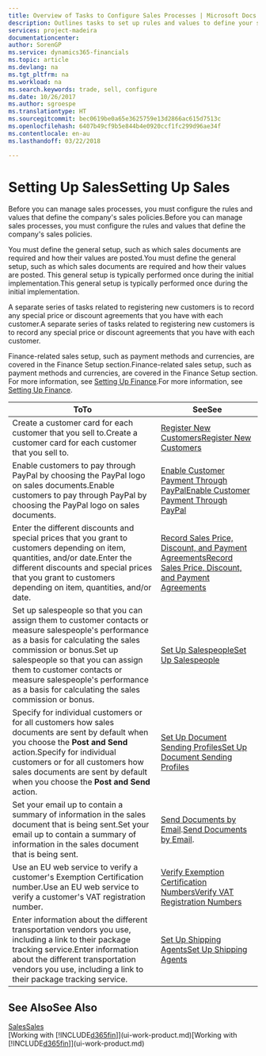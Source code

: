 ```yaml
---
title: Overview of Tasks to Configure Sales Processes | Microsoft Docs
description: Outlines tasks to set up rules and values to define your sales policies and processes.
services: project-madeira
documentationcenter: 
author: SorenGP
ms.service: dynamics365-financials
ms.topic: article
ms.devlang: na
ms.tgt_pltfrm: na
ms.workload: na
ms.search.keywords: trade, sell, configure
ms.date: 10/26/2017
ms.author: sgroespe
ms.translationtype: HT
ms.sourcegitcommit: bec0619be0a65e3625759e13d2866ac615d7513c
ms.openlocfilehash: 6407b49cf9b5e844b4e0920ccf1fc299d96ae34f
ms.contentlocale: en-au
ms.lasthandoff: 03/22/2018

---
```

# <a name="setting-up-sales"></a><span data-ttu-id="52c58-103">Setting Up Sales</span><span class="sxs-lookup"><span data-stu-id="52c58-103">Setting Up Sales</span></span>
<span data-ttu-id="52c58-104">Before you can manage sales processes, you must configure the rules and values that define the company's sales policies.</span><span class="sxs-lookup"><span data-stu-id="52c58-104">Before you can manage sales processes, you must configure the rules and values that define the company's sales policies.</span></span>

<span data-ttu-id="52c58-105">You must define the general setup, such as which sales documents are required and how their values are posted.</span><span class="sxs-lookup"><span data-stu-id="52c58-105">You must define the general setup, such as which sales documents are required and how their values are posted.</span></span> <span data-ttu-id="52c58-106">This general setup is typically performed once during the initial implementation.</span><span class="sxs-lookup"><span data-stu-id="52c58-106">This general setup is typically performed once during the initial implementation.</span></span>

<span data-ttu-id="52c58-107">A separate series of tasks related to registering new customers is to record any special price or discount agreements that you have with each customer.</span><span class="sxs-lookup"><span data-stu-id="52c58-107">A separate series of tasks related to registering new customers is to record any special price or discount agreements that you have with each customer.</span></span>

<span data-ttu-id="52c58-108">Finance-related sales setup, such as payment methods and currencies, are covered in the Finance Setup section.</span><span class="sxs-lookup"><span data-stu-id="52c58-108">Finance-related sales setup, such as payment methods and currencies, are covered in the Finance Setup section.</span></span> <span data-ttu-id="52c58-109">For more information, see [Setting Up Finance](finance-setup-finance.md).</span><span class="sxs-lookup"><span data-stu-id="52c58-109">For more information, see [Setting Up Finance](finance-setup-finance.md).</span></span>

| <span data-ttu-id="52c58-110">To</span><span class="sxs-lookup"><span data-stu-id="52c58-110">To</span></span> | <span data-ttu-id="52c58-111">See</span><span class="sxs-lookup"><span data-stu-id="52c58-111">See</span></span> |
| --- | --- |
| <span data-ttu-id="52c58-112">Create a customer card for each customer that you sell to.</span><span class="sxs-lookup"><span data-stu-id="52c58-112">Create a customer card for each customer that you sell to.</span></span> |[<span data-ttu-id="52c58-113">Register New Customers</span><span class="sxs-lookup"><span data-stu-id="52c58-113">Register New Customers</span></span>](sales-how-register-new-customers.md) |
| <span data-ttu-id="52c58-114">Enable customers to pay through PayPal by choosing the PayPal logo on sales documents.</span><span class="sxs-lookup"><span data-stu-id="52c58-114">Enable customers to pay through PayPal by choosing the PayPal logo on sales documents.</span></span> |[<span data-ttu-id="52c58-115">Enable Customer Payment Through PayPal</span><span class="sxs-lookup"><span data-stu-id="52c58-115">Enable Customer Payment Through PayPal</span></span>](sales-how-enable-payment-service-extensions.md) |
| <span data-ttu-id="52c58-116">Enter the different discounts and special prices that you grant to customers depending on item, quantities, and/or date.</span><span class="sxs-lookup"><span data-stu-id="52c58-116">Enter the different discounts and special prices that you grant to customers depending on item, quantities, and/or date.</span></span> |[<span data-ttu-id="52c58-117">Record Sales Price, Discount, and Payment Agreements</span><span class="sxs-lookup"><span data-stu-id="52c58-117">Record Sales Price, Discount, and Payment Agreements</span></span>](sales-how-record-sales-price-discount-payment-agreements.md) |
| <span data-ttu-id="52c58-118">Set up salespeople so that you can assign them to customer contacts or measure salespeople's performance as a basis for calculating the sales commission or bonus.</span><span class="sxs-lookup"><span data-stu-id="52c58-118">Set up salespeople so that you can assign them to customer contacts or measure salespeople's performance as a basis for calculating the sales commission or bonus.</span></span> |[<span data-ttu-id="52c58-119">Set Up Salespeople</span><span class="sxs-lookup"><span data-stu-id="52c58-119">Set Up Salespeople</span></span>](sales-how-setup-salespeople.md) |
| <span data-ttu-id="52c58-120">Specify for individual customers or for all customers how sales documents are sent by default when you choose the **Post and Send** action.</span><span class="sxs-lookup"><span data-stu-id="52c58-120">Specify for individual customers or for all customers how sales documents are sent by default when you choose the **Post and Send** action.</span></span> |[<span data-ttu-id="52c58-121">Set Up Document Sending Profiles</span><span class="sxs-lookup"><span data-stu-id="52c58-121">Set Up Document Sending Profiles</span></span>](sales-how-setup-document-send-profiles.md) |
| <span data-ttu-id="52c58-122">Set your email up to contain a summary of information in the sales document that is being sent.</span><span class="sxs-lookup"><span data-stu-id="52c58-122">Set your email up to contain a summary of information in the sales document that is being sent.</span></span> |<span data-ttu-id="52c58-123">[Send Documents by Email](ui-how-send-documents-email.md).</span><span class="sxs-lookup"><span data-stu-id="52c58-123">[Send Documents by Email](ui-how-send-documents-email.md).</span></span> |
|<span data-ttu-id="52c58-124">Use an EU web service to verify a customer's Exemption Certification number.</span><span class="sxs-lookup"><span data-stu-id="52c58-124">Use an EU web service to verify a customer's VAT registration number.</span></span>|[<span data-ttu-id="52c58-125">Verify Exemption Certification Numbers</span><span class="sxs-lookup"><span data-stu-id="52c58-125">Verify VAT Registration Numbers</span></span>](finance-setup-vat.md)|
|<span data-ttu-id="52c58-126">Enter information about the different transportation vendors you use, including a link to their package tracking service.</span><span class="sxs-lookup"><span data-stu-id="52c58-126">Enter information about the different transportation vendors you use, including a link to their package tracking service.</span></span>|[<span data-ttu-id="52c58-127">Set Up Shipping Agents</span><span class="sxs-lookup"><span data-stu-id="52c58-127">Set Up Shipping Agents</span></span>](sales-how-to-set-up-shipping-agents.md)|

## <a name="see-also"></a><span data-ttu-id="52c58-128">See Also</span><span class="sxs-lookup"><span data-stu-id="52c58-128">See Also</span></span>
[<span data-ttu-id="52c58-129">Sales</span><span class="sxs-lookup"><span data-stu-id="52c58-129">Sales</span></span>](sales-manage-sales.md)  
<span data-ttu-id="52c58-130">[Working with [!INCLUDE[d365fin](includes/d365fin_md.md)]](ui-work-product.md)</span><span class="sxs-lookup"><span data-stu-id="52c58-130">[Working with [!INCLUDE[d365fin](includes/d365fin_md.md)]](ui-work-product.md)</span></span>

